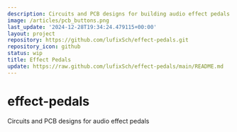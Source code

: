 ```yaml
---
description: Circuits and PCB designs for building audio effect pedals
image: /articles/pcb_buttons.png
last_update: '2024-12-28T19:34:24.479115+00:00'
layout: project
repository: https://github.com/lufixSch/effect-pedals.git
repository_icon: github
status: wip
title: Effect Pedals
update: https://raw.github.com/lufixSch/effect-pedals/main/README.md
---
```


# effect-pedals
Circuits and PCB designs for audio effect pedals